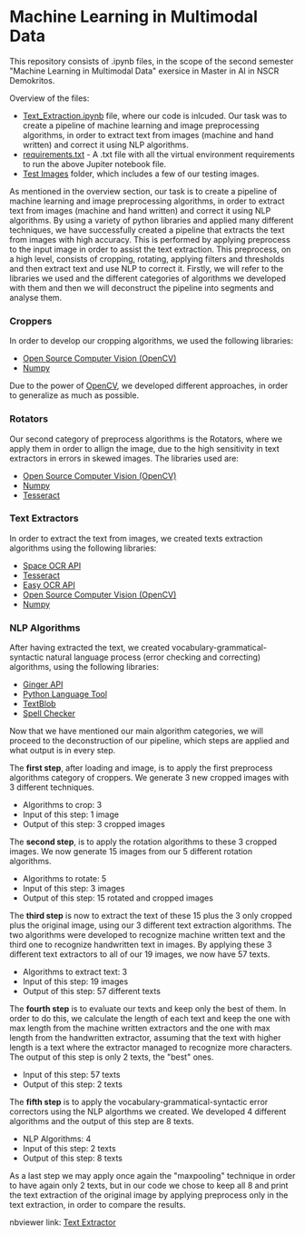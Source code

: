 # Machine Learning in Multimodal Data

This repository consists of .ipynb files, in the scope of the second semester "Machine Learning in Multimodal Data" exersice in Master in AI in NSCR Demokritos.

Overview of the files:

* [Text_Extraction.ipynb](https://github.com/Andreas-Stefopoulos/Machine-Learning-Multimodal/blob/main/Text_Extraction.ipynb) file, where our code is inlcuded. Our task was to create a pipeline of machine learning and image preprocessing algorithms, in order to extract text from images (machine and hand written) and correct it using NLP algorithms.
* [requirements.txt](https://github.com/Andreas-Stefopoulos/Machine-Learning-Multimodal/blob/main/requirements.txt) - A .txt file with all the virtual environment requirements to run the above Jupiter notebook file.
* [Test Images](https://github.com/Andreas-Stefopoulos/Machine-Learning-Multimodal/tree/main/Test%20Images) folder, which includes a few of our testing images.

As mentioned in the overview section, our task is to create a pipeline of machine learning and image preprocessing algorithms, in order to extract text from images (machine and hand written) and correct it using NLP algorithms. By using a variety of python libraries and applied many different techniques, we have successfully created a pipeline that extracts the text from images with high accuracy. This is performed by applying preprocess to the input image in order to assist the text extraction. This preprocess, on a high level, consists of cropping, rotating, applying filters and thresholds and then extract text and use NLP to correct it. Firstly, we will refer to the libraries we used and the different categories of algorithms we developed with them and then we will deconstruct the pipeline into segments and analyse them. 

### Croppers 

In order to develop our cropping algorithms, we used the following libraries:

* [Open Source Computer Vision (OpenCV)](https://docs.opencv.org/3.4/index.html) 
* [Numpy](https://numpy.org/doc/)

Due to the power of [OpenCV](https://docs.opencv.org/3.4/index.html), we developed different approaches, in order to generalize as much as possible.

### Rotators

Our second category of preprocess algorithms is the Rotators, where we apply them in order to allign the image, due to the high sensitivity in text extractors in errors in skewed images. The libraries used are:

* [Open Source Computer Vision (OpenCV)](https://docs.opencv.org/3.4/index.html) 
* [Numpy](https://numpy.org/doc/)
* [Tesseract](https://tesseract-ocr.github.io/)

### Text Extractors

In order to extract the text from images, we created texts extraction algorithms using the following libraries:

* [Space OCR API](https://ocr.space/ocrapi)
* [Tesseract](https://tesseract-ocr.github.io/)
* [Easy OCR API](https://www.jaided.ai/) 
* [Open Source Computer Vision (OpenCV)](https://docs.opencv.org/3.4/index.html) 
* [Numpy](https://numpy.org/doc/)

### NLP Algorithms

After having extracted the text, we created vocabulary-grammatical-syntactic natural language process (error checking and correcting) algorithms, using the following libraries:

* [Ginger API](https://www.gingersoftware.com/company-overview) 
* [Python Language Tool](https://languagetool.org/)
* [TextBlob](https://textblob.readthedocs.io/en/dev/)
* [Spell Checker](https://silpa.readthedocs.io/projects/spellchecker/en/latest/)

Now that we have mentioned our main algorithm categories, we will proceed to the deconstruction of our pipeline, which steps are applied and what output is in every step.

The **first step**, after loading and image, is to apply the first preprocess algorithms category of croppers. We generate 3 new cropped images with 3 different techniques. 
* Algorithms to crop: 3
* Input of this step: 1 image
* Output of this step: 3 cropped images

The **second step**, is to apply the rotation algorithms to these 3 cropped images. We now generate 15 images from our 5 different rotation algorithms.
* Algorithms to rotate: 5
* Input of this step: 3 images
* Output of this step: 15 rotated and cropped images

The **third step** is now to extract the text of these 15 plus the 3 only cropped plus the original image, using our 3 different text extraction algorithms. The two algorithms were developed to recognize machine written text and the third one to recognize handwritten text in images. By applying these 3 different text extractors to all of our 19 images, we now have 57 texts.
* Algorithms to extract text: 3
* Input of this step: 19 images
* Output of this step: 57 different texts

The **fourth step** is to evaluate our texts and keep only the best of them. In order to do this, we calculate the length of each text and keep the one with max length from the machine written extractors and the one with max length from the handwritten extractor, assuming that the text with higher length is a text where the extractor managed to recognize more characters. The output of this step is only 2 texts, the "best" ones.
* Input of this step: 57 texts
* Output of this step: 2 texts

The **fifth step** is to apply the vocabulary-grammatical-syntactic error correctors using the NLP algorthms we created. We developed 4 different algorithms and the output of this step are 8 texts.
* NLP Algorithms: 4
* Input of this step: 2 texts
* Output of this step: 8 texts

As a last step we may apply once again the "maxpooling" technique in order to have again only 2 texts, but in our code we chose to keep all 8 and print the text extraction of the original image by applying preprocess only in the text extraction, in order to compare the results.

nbviewer link: [Text Extractor](https://nbviewer.jupyter.org/github/Andreas-Stefopoulos/Machine-Learning-Multimodal/blob/main/Text_Extraction.ipynb)
